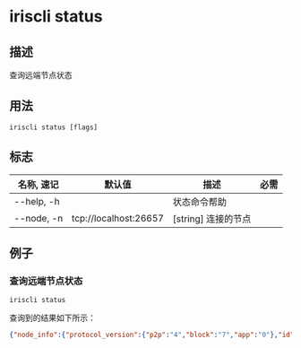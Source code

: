 # iriscli status

## 描述

查询远端节点状态

## 用法

```shell
iriscli status [flags]
```

## 标志

| 名称, 速记             | 默认值                | 描述                                | 必需     |
| --------------------- | --------------------- | ----------------------------------- | -------- |
| --help, -h            |                       | 状态命令帮助                         |          |
| --node, -n            | tcp://localhost:26657 | [string] 连接的节点                  |          |

## 例子

### 查询远端节点状态

```shell
iriscli status
```

查询到的结果如下所示：

```json
{"node_info":{"protocol_version":{"p2p":"4","block":"7","app":"0"},"id":"959185fdc3d14bdc7be1af40c5290d25042a454c","listen_addr":"tcp://0.0.0.0:26656","network":"test","version":"0.26.0","channels":"4020212223303800","moniker":"node0","other":{"tx_index":"on","rpc_address":"tcp://0.0.0.0:26657"}},"sync_info":{"latest_block_hash":"04A6B890A61F503A64F254CF8479C8FB9012A9C9494249DC76F81B6453ADF6A1","latest_app_hash":"B3549258BBC34860630BB5721364104DAC241EB243A8B0BCA0AA4968A64A1A6B","latest_block_height":"2647","latest_block_time":"2018-11-16T03:12:46.701163933Z","catching_up":false},"validator_info":{"address":"91679AB00C0A09B006F9A812AAF686092657F658","pub_key":{"type":"tendermint/PubKeyEd25519","value":"r4r9TUJgKF8xxANw+8aMy9OP6rdwIFM6iUa8KVUaofo="},"voting_power":"100"}}
```
